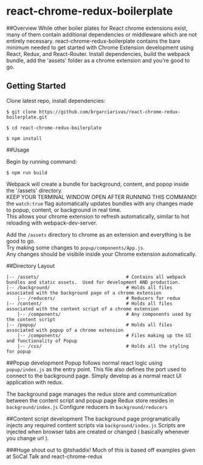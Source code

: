 # react-chrome-redux-boilerplate


##Overview
While other boiler plates for React chrome extensions exist, many of them contain additional dependencies or middleware which are not entirely necessary.
react-chrome-redux-boilerplate contains the bare minimum needed to get started with Chrome Extension development using React, Redux, and React-Router.
Install dependencies, build the webpack bundle, add the 'assets' folder as a chrome extension and you're good to go.  

## Getting Started

Clone latest repo, install dependencies:

	$ git clone https://github.com/brgarciarivas/react-chrome-redux-boilerplate.git

	$ cd react-chrome-redux-boilerplate
	
	$ npm install


##Usage

Begin by running command:

	$ npm run build

Webpack will create a bundle for background, content, and popop inside the '/assets' directory.  
KEEP YOUR TERMINAL WINDOW OPEN AFTER RUNNING THIS COMMAND!  
the `watch:true` flag automatically updates bundles with any changes made to popup, content, or background in real time.  
This allows your chrome extension to refresh automatically, similar to hot reloading with webpack-dev-server.  

Add the `/assets` directory to chrome as an extension and everything is be good to go.  
Try making some changes to `popup/components/App.js`.  
Any changes should be visibile inside your Chrome extension automatically.  


##Directory Layout

```
|-- /assets/								# Contains all webpack bundles and static assets.  Used for development AND production.
|-- /background/							# Holds all files associated with the background page of a chrome extension
	|-- /reducers/							# Reducers for redux
|-- /content/								# Holds all files associated with the content script of a chrome extension
	|-- /components/						# Any components used by the content script 
|-- /popup/									# Holds all files associated with popup of a chrome extension
	|-- /components/						# Files making up the UI and functionality of Popup
	|-- /css/								# Holds all the styling for popup
```

##Popup development
Popup follows normal react logic using `popup/index.js` as the entry point. This file also defines the port used to connect to the background page.
Simply develop as a normal react UI application with redux.

The background page manages the redux store and communication between the content script and popup page
Redux store resides in `background/index.js`
Configure reducers in `background/reducers`

##Content script development
The background page programatically injects any required content scripts via `background/index.js`
Scripts are injected when browser tabs are created or changed ( basically whenever you change url ).

###Huge shout out to @tshaddix! Much of this is based off examples given at SoCal Talk and react-chrome-redux
